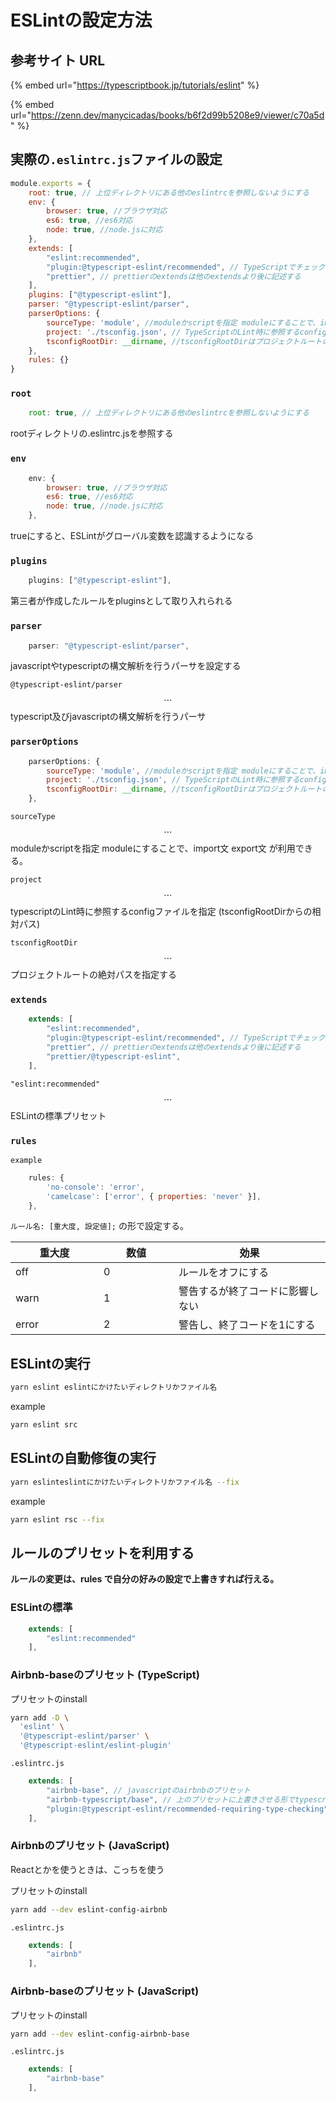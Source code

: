 # ESLintの設定方法

## 参考サイト URL

{% embed url="https://typescriptbook.jp/tutorials/eslint" %}

{% embed url="https://zenn.dev/manycicadas/books/b6f2d99b5208e9/viewer/c70a5d" %}

## 実際の`.eslintrc.js`ファイルの設定

```javascript
module.exports = {
    root: true, // 上位ディレクトリにある他のeslintrcを参照しないようにする
    env: {
        browser: true, //ブラウザ対応
        es6: true, //es6対応
        node: true, //node.jsに対応
    },
    extends: [
        "eslint:recommended",
        "plugin:@typescript-eslint/recommended", // TypeScriptでチェックされる項目をLintから除外する設定
        "prettier", // prettierのextendsは他のextendsより後に記述する
    ],
    plugins: ["@typescript-eslint"],
    parser: "@typescript-eslint/parser",
    parserOptions: {
        sourceType: 'module', //moduleかscriptを指定 moduleにすることで、import文 export文 が利用できる。
        project: './tsconfig.json', // TypeScriptのLint時に参照するconfigファイルを指定　(tsconfigRootDirからの相対パス)
        tsconfigRootDir: __dirname, //tsconfigRootDirはプロジェクトルートの絶対パスを指定する
    },
    rules: {}
}
```

### `root`

```javascript
    root: true, // 上位ディレクトリにある他のeslintrcを参照しないようにする
```

rootディレクトリの.eslintrc.jsを参照する

### `env`

```javascript
    env: {
        browser: true, //ブラウザ対応
        es6: true, //es6対応
        node: true, //node.jsに対応
    },
```

trueにすると、ESLintがグローバル変数を認識するようになる

### `plugins`

```javascript
    plugins: ["@typescript-eslint"],
```

第三者が作成したルールをpluginsとして取り入れられる

### `parser`

```javascript
    parser: "@typescript-eslint/parser",
```

javascriptやtypescriptの構文解析を行うパーサを設定する

`@typescript-eslint/parser` $$\cdots$$ typescript及びjavascriptの構文解析を行うパーサ

### `parserOptions`

```javascript
    parserOptions: {
        sourceType: 'module', //moduleかscriptを指定 moduleにすることで、import文 export文 が利用できる。
        project: './tsconfig.json', // TypeScriptのLint時に参照するconfigファイルを指定　(tsconfigRootDirからの相対パス)
        tsconfigRootDir: __dirname, //tsconfigRootDirはプロジェクトルートの絶対パスを指定する
    },
```

`sourceType` $$\cdots$$ moduleかscriptを指定 moduleにすることで、import文 export文 が利用できる。

`project` $$\cdots$$typescriptのLint時に参照するconfigファイルを指定 (tsconfigRootDirからの相対パス)

`tsconfigRootDir` $$\cdots$$ プロジェクトルートの絶対パスを指定する

### `extends`

```javascript
    extends: [
        "eslint:recommended",
        "plugin:@typescript-eslint/recommended", // TypeScriptでチェックされる項目をLintから除外する設定
        "prettier", // prettierのextendsは他のextendsより後に記述する
        "prettier/@typescript-eslint",
    ],
```

`"eslint:recommended"` $$\cdots$$ ESLintの標準プリセット



### `rules`

`example`

```javascript
    rules: {
        'no-console': 'error',
        'camelcase': ['error', { properties: 'never' }],
    },
```

`ルール名: [重大度, 設定値];` の形で設定する。

<table><thead><tr><th width="125">重大度</th><th width="104">数値</th><th>効果</th></tr></thead><tbody><tr><td>off</td><td>0</td><td>ルールをオフにする</td></tr><tr><td>warn</td><td>1</td><td>警告するが終了コードに影響しない</td></tr><tr><td>error</td><td>2</td><td>警告し、終了コードを1にする</td></tr></tbody></table>

## ESLintの実行

```bash
yarn eslint eslintにかけたいディレクトリかファイル名
```

example

```bash
yarn eslint src
```

## ESLintの自動修復の実行

```bash
yarn eslinteslintにかけたいディレクトリかファイル名 --fix
```

example

```bash
yarn eslint rsc --fix
```

## ルールのプリセットを利用する

**ルールの変更は、rules で自分の好みの設定で上書きすれば行える。**

### ESLintの標準

```javascript
    extends: [
        "eslint:recommended"
    ],
```

### Airbnb-baseのプリセット (TypeScript)

プリセットのinstall

```sh
yarn add -D \
  'eslint' \
  '@typescript-eslint/parser' \
  '@typescript-eslint/eslint-plugin'
```

`.eslintrc.js`

```javascript
    extends: [
        "airbnb-base", // javascriptのairbnbのプリセット
        "airbnb-typescript/base", // 上のプリセットに上書きさせる形でtypescript対応させる
        "plugin:@typescript-eslint/recommended-requiring-type-checking", //TypeScript ESLintが提供する推奨ルールセットで、型情報を要するルールを含む
    ],
```

### Airbnbのプリセット (JavaScript)

Reactとかを使うときは、こっちを使う

プリセットのinstall

```sh
yarn add --dev eslint-config-airbnb
```

`.eslintrc.js`

```javascript
    extends: [
        "airbnb"
    ],
```

### Airbnb-baseのプリセット (JavaScript)

プリセットのinstall

```bash
yarn add --dev eslint-config-airbnb-base
```

`.eslintrc.js`

```javascript
    extends: [
        "airbnb-base"
    ],
```

